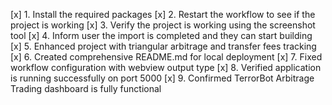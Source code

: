 [x] 1. Install the required packages
[x] 2. Restart the workflow to see if the project is working
[x] 3. Verify the project is working using the screenshot tool
[x] 4. Inform user the import is completed and they can start building
[x] 5. Enhanced project with triangular arbitrage and transfer fees tracking
[x] 6. Created comprehensive README.md for local deployment
[x] 7. Fixed workflow configuration with webview output type
[x] 8. Verified application is running successfully on port 5000
[x] 9. Confirmed TerrorBot Arbitrage Trading dashboard is fully functional
